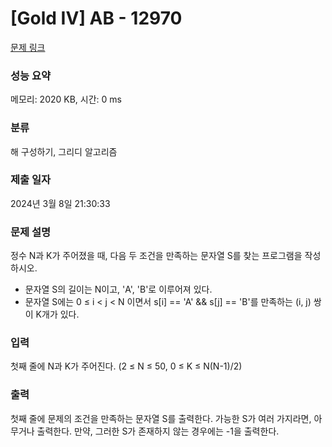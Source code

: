 # [Gold IV] AB - 12970 

[문제 링크](https://www.acmicpc.net/problem/12970) 

### 성능 요약

메모리: 2020 KB, 시간: 0 ms

### 분류

해 구성하기, 그리디 알고리즘

### 제출 일자

2024년 3월 8일 21:30:33

### 문제 설명

<p>정수 N과 K가 주어졌을 때, 다음 두 조건을 만족하는 문자열 S를 찾는 프로그램을 작성하시오.</p>

<ul>
	<li>문자열 S의 길이는 N이고, 'A', 'B'로 이루어져 있다.</li>
	<li>문자열 S에는 0 ≤ i < j < N 이면서 s[i] == 'A' && s[j] == 'B'를 만족하는 (i, j) 쌍이 K개가 있다.</li>
</ul>

### 입력 

 <p>첫째 줄에 N과 K가 주어진다. (2 ≤ N ≤ 50, 0 ≤ K ≤ N(N-1)/2)</p>

### 출력 

 <p>첫째 줄에 문제의 조건을 만족하는 문자열 S를 출력한다. 가능한 S가 여러 가지라면, 아무거나 출력한다. 만약, 그러한 S가 존재하지 않는 경우에는 -1을 출력한다.</p>

